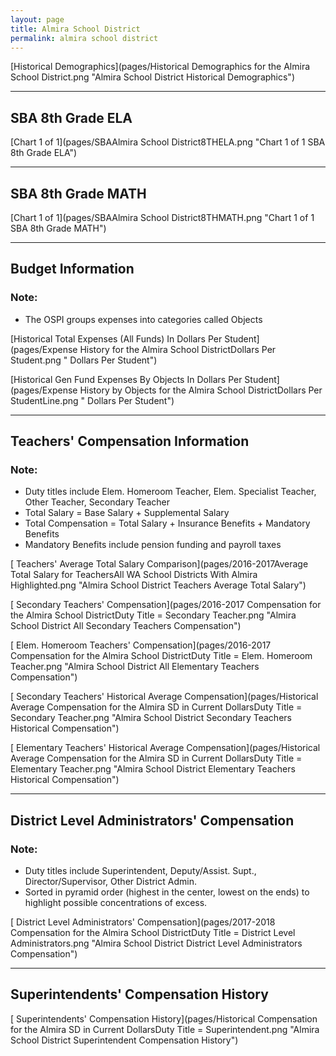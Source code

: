 ```yaml
---
layout: page
title: Almira School District
permalink: almira school district
---
```



[Historical Demographics](pages/Historical Demographics for the Almira School District.png "Almira School District Historical Demographics")

___

## SBA 8th Grade ELA

[Chart 1 of 1](pages/SBAAlmira School District8THELA.png "Chart 1 of 1 SBA 8th Grade ELA")


___

## SBA 8th Grade MATH

[Chart 1 of 1](pages/SBAAlmira School District8THMATH.png "Chart 1 of 1 SBA 8th Grade MATH")


___

## Budget Information
### Note:
- The OSPI groups expenses into categories called Objects

[Historical Total Expenses (All Funds) In Dollars Per Student](pages/Expense History for the Almira School DistrictDollars Per Student.png " Dollars Per Student")

[Historical Gen Fund Expenses By Objects In Dollars Per Student](pages/Expense History by Objects for the Almira School DistrictDollars Per StudentLine.png " Dollars Per Student")


___

## Teachers' Compensation Information
### Note:
- Duty titles include Elem. Homeroom Teacher, Elem. Specialist Teacher, Other Teacher, Secondary Teacher
- Total Salary = Base Salary + Supplemental Salary
- Total Compensation = Total Salary + Insurance Benefits + Mandatory Benefits
- Mandatory Benefits include pension funding and payroll taxes

[ Teachers' Average Total Salary Comparison](pages/2016-2017Average Total Salary for TeachersAll WA School Districts With Almira Highlighted.png "Almira School District Teachers Average Total Salary")

[ Secondary Teachers' Compensation](pages/2016-2017 Compensation for the Almira School DistrictDuty Title = Secondary Teacher.png "Almira School District All Secondary Teachers Compensation")

[ Elem. Homeroom Teachers' Compensation](pages/2016-2017 Compensation for the Almira School DistrictDuty Title = Elem. Homeroom Teacher.png "Almira School District All Elementary Teachers Compensation")

[ Secondary Teachers' Historical Average Compensation](pages/Historical Average Compensation for the Almira SD in Current DollarsDuty Title = Secondary Teacher.png "Almira School District Secondary Teachers Historical Compensation")

[ Elementary Teachers' Historical Average Compensation](pages/Historical Average Compensation for the Almira SD in Current DollarsDuty Title = Elementary Teacher.png "Almira School District Elementary Teachers Historical Compensation")


___

## District Level Administrators' Compensation

### Note:
- Duty titles include Superintendent, Deputy/Assist. Supt., Director/Supervisor, Other District Admin.
- Sorted in pyramid order (highest in the center, lowest on the ends) to highlight possible concentrations of excess.

[ District Level Administrators' Compensation](pages/2017-2018 Compensation for the Almira School DistrictDuty Title = District Level Administrators.png "Almira School District District Level Administrators Compensation")


___

## Superintendents' Compensation History

[ Superintendents' Compensation History](pages/Historical Compensation for the Almira SD in Current DollarsDuty Title = Superintendent.png "Almira School District Superintendent Compensation History")

